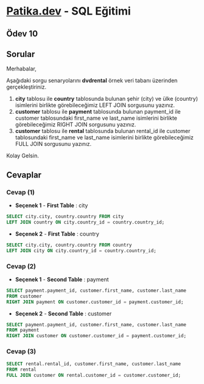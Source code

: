 # [Patika.dev](https://www.patika.dev/tr) - SQL Eğitimi
## Ödev 10
## Sorular

Merhabalar,


Aşağıdaki sorgu senaryolarını **dvdrental** örnek veri tabanı üzerinden gerçekleştiriniz.

1. **city** tablosu ile **country** tablosunda bulunan şehir (city) ve ülke (country) isimlerini birlikte görebileceğimiz LEFT JOIN sorgusunu yazınız.
2. **customer** tablosu ile **payment** tablosunda bulunan payment_id ile customer tablosundaki first_name ve last_name isimlerini birlikte görebileceğimiz RIGHT JOIN sorgusunu yazınız.
3. **customer** tablosu ile **rental** tablosunda bulunan rental_id ile customer tablosundaki first_name ve last_name isimlerini birlikte görebileceğimiz FULL JOIN sorgusunu yazınız.

Kolay Gelsin.

## Cevaplar

### Cevap (1)

- **Seçenek 1** - **First Table** : city
```sql
SELECT city.city, country.country FROM city
LEFT JOIN country ON city.country_id = country.country_id;
```
- **Seçenek 2** - **First Table** : country
```sql
SELECT city.city, country.country FROM country
LEFT JOIN city ON city.country_id = country.country_id;
```


### Cevap (2)
- **Seçenek 1** - **Second Table** : payment
```sql
SELECT payment.payment_id, customer.first_name, customer.last_name
FROM customer
RIGHT JOIN payment ON customer.customer_id = payment.customer_id;
```
- **Seçenek 2** - **Second Table** : customer
```sql
SELECT payment.payment_id, customer.first_name, customer.last_name
FROM payment
RIGHT JOIN customer ON customer.customer_id = payment.customer_id;
```

### Cevap (3)
```sql
SELECT rental.rental_id, customer.first_name, customer.last_name
FROM rental
FULL JOIN customer ON rental.customer_id = customer.customer_id;
```
